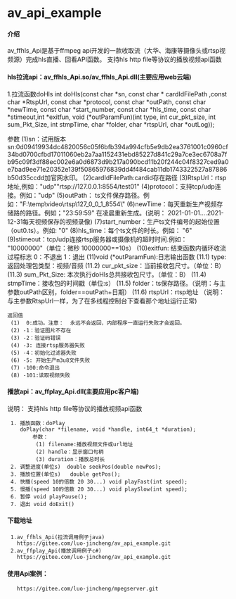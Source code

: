 # av_api_example

#### 介绍
av_ffhls_Api是基于ffmpeg api开发的一款收取流（大华、海康等摄像头或rtsp视频源）完成hls直播、回看API函数。 
 支持hls http file等协议的播放视频api函数

#### hls拉流api：av_ffhls_Api.so/av_ffhls_Api.dll(主要应用web云端) 

 1.拉流函数doHls
	     int doHls(const char *sn, const char * cardIdFilePath ,const char *RtspUrl, const char *protocol, const char *outPath, const char *newTime, const  char *start_number, const  char *hls_time, const  char *stimeout,int *exitfun, void (*outParamFun)(int type, int cur_pkt_size, int sum_Pkt_Size, int stmpTime, char *folder, char *rtspUrl, char *outLog));

  参数
     (1)sn：试用版本sn:0d09419934dc4820056c05f6bfb394a994cfb5e9db2ea3761001c0960cf34bd0700cfbd17011060eb2a7aa1152431ebd85227d841c29a7ce3ec6708a7fb95c09f3df88ec002e6a0d6873d9b217a090bcd11b20f244c04f8327ced9a0e7bad9ee71e20352e139f50865976839dd4f484cab11db1743322527a87886b50d35ccdd加官网水印。 
    (2)cardIdFilePath:cardid存在路径
    (3)RtspUrl：rtsp地址,例如："udp""rtsp://127.0.0.1:8554/test01"
    (4)protocol：支持tcp/udp连接。例如："udp"
    (5)outPath： ts文件保存路径。例如："F:\\temp\\video\\rtsp\\127_0_0_1_8554\\"
    (6)newTime：每天重新生产视频存储路的路径。例如；"23:59:59" 在凌晨重新生成。(说明： 2021-01-01....2021-12-31每天视频保存的视频录像) 
    (7)start_number：生产ts文件编号的起始位置（out0.ts）。例如:  "0"
    (8)hls_time：每个ts文件的时长。例如： "6"
    (9)stimeout：tcp/udp连接rtsp服务器或摄像机的超时时间.例如： "10000000"（单位：微秒 10000000==10s）
    (10)exitfun: 结束函数内循环收流过程标志 0：不退出 1：退出
    (11)void (*outParamFun):日志输出函数
        (11.1) type:返回处理包类型：视频/音频
        (11.2) cur_pkt_size：当前接收包尺寸。（单位：B）
        (11.3) sum_Pkt_Size: 本次执行doHls总共接收包尺寸。（单位：B）
        (11.4) stmpTime：接收包的时间戳（单位:s）
        (11.5) folder：ts保存路径。（说明：与主参数outPath区别，folder==outPath+日期）
        (11.6) rtspUrl：rtsp地址 （说明：与主参数RtspUrl一样，为了在多线程控制台下查看那个地址运行正常)

    返回值
     (1)  0:成功。注意：  永远不会返回，内部程序一直运行失败才会返回。
     (2) -1：验证图片不存在
     (3) -2：验证码错误 
     (4) -3: 连接rtsp服务器失败
     (5) -4：初始化过滤器失败
     (6) -5: 开始生产m3u8文件失败
     (7) -100:命令退出
     (8) -101:读取视频失败

#### 播放api：av_ffplay_Api.dll(主要应用pc客户端) 
 说明： 支持hls http file等协议的播放视频api函数

     1. 播放函数：doPlay
        doPlay(char *filename, void *handle, int64_t *duration);
            参数：
             (1) filename:播放视频文件或url地址
             (2) handle：显示窗口句柄
             (3) duration：播放总时长
     2. 调整进度(单位s)  double seekPos(double newPos);
     3. 播放位置(单位s)   double getPos();
     4. 快播(speed 10的倍数 20 30...) void playFast(int speed);
     5. 慢播(speed 10的倍数 20 30...) void playSlow(int speed);
     6. 暂停 void playPause();
     7. 退出 void doExit()

#### 下载地址
     1.av_ffhls_Api(拉流调用例子java)
       https://gitee.com/luo-jincheng/av_api_example.git
     2.av_ffplay_Api(播放调用例子c#)
       https://gitee.com/luo-jincheng/av_api_example.git 

#### 使用Api案例：
       https://gitee.com/luo-jincheng/mpegserver.git